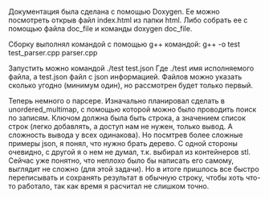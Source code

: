 Документация была сделана с помощью Doxygen. Ее можно посмотреть открыв файл index.html из папки html. Либо собрать ее с помощью файла doc_file и команды doxygen doc_file.

Сборку выполнял командой с помощью g++ командой: g++ -o test test_parser.cpp parser.cpp

Запустить можно командой ./test test.json
Где ./test имя исполняемого файла, а test.json файл с json информацией. Файлов можно указать сколько угодно (минимум один), но рассмотрен будет только первый.

Теперь немного о парсере. 
Изначально планировал сделать в unordered_multimap, с помощью которой можно было проводить поиск по записям. Ключом должна была быть строка, а значением список строк (легко добавлять, а доступ нам не нужен, только вывод. А сложность вывода у всех одинакова). Но посмтрев более сложные примеры json, я понял, что нужно брать дерево. С одной стороны очевидно, с другой я о нем не думал, т.к. выбирал из контейнеров stl. Сейчас уже понятно, что неплохо было бы написать его самому, выглядит не сложно (для этой задачи). Но в итоге пришлось все быстро переписывать и сохранять результат в обычную строку, чтобы хоть что-то работало, так как время я расчитал не слишком точно.


